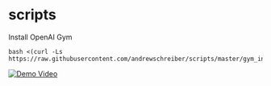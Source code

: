 # scripts
Install OpenAI Gym
```
bash <(curl -Ls https://raw.githubusercontent.com/andrewschreiber/scripts/master/gym_installer.sh)

```

[![Demo Video](https://img.youtube.com/vi/7yi0P8NQK98/0.jpg)](https://youtu.be/7yi0P8NQK98)
